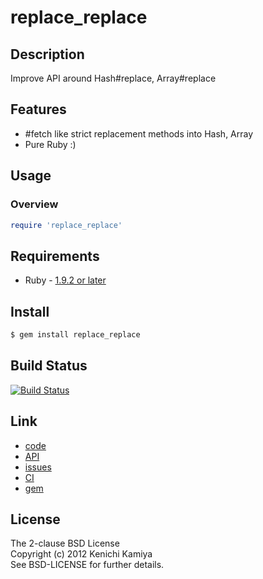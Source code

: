 replace_replace
================

Description
-----------

Improve API around Hash#replace, Array#replace

Features
--------

* #fetch like strict replacement methods into Hash, Array
* Pure Ruby :)

Usage
-----

### Overview

```ruby
require 'replace_replace'


```


Requirements
-------------

* Ruby - [1.9.2 or later](http://travis-ci.org/#!/kachick/replace_replace)

Install
-------

```bash
$ gem install replace_replace
```

Build Status
-------------

[![Build Status](https://secure.travis-ci.org/kachick/replace_replace.png)](http://travis-ci.org/kachick/replace_replace)

Link
----

* [code](https://github.com/kachick/replace_replace)
* [API](http://kachick.github.com/replace_replace/yard/frames.html)
* [issues](https://github.com/kachick/replace_replace/issues)
* [CI](http://travis-ci.org/#!/kachick/replace_replace)
* [gem](https://rubygems.org/gems/replace_replace)

License
--------

The 2-clause BSD License  
Copyright (c) 2012 Kenichi Kamiya  
See BSD-LICENSE for further details.

